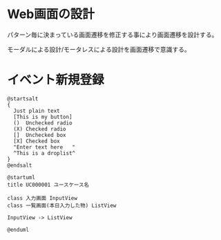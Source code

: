 Web画面の設計
=====
パターン毎に決まっている画面遷移を修正する事により画面遷移を設計する。

モーダルによる設計/モータレスによる設計を画面遷移で意識する。

# イベント新規登録

```puml
@startsalt
{
  Just plain text
  [This is my button]
  ()  Unchecked radio
  (X) Checked radio
  []  Unchecked box
  [X] Checked box
  "Enter text here   "
  ^This is a droplist^
}
@endsalt
```

```puml
@startuml
title UC000001 ユースケース名

class 入力画面 InputView
class 一覧画面(本日入力した物) ListView

InputView -> ListView

@enduml
```